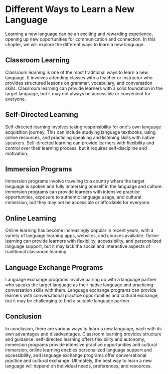 Different Ways to Learn a New Language
==============================================================================

Learning a new language can be an exciting and rewarding experience, opening up new opportunities for communication and connection. In this chapter, we will explore the different ways to learn a new language.

Classroom Learning
------------------

Classroom learning is one of the most traditional ways to learn a new language. It involves attending classes with a teacher or instructor who provides structured lessons on grammar, vocabulary, and conversation skills. Classroom learning can provide learners with a solid foundation in the target language, but it may not always be accessible or convenient for everyone.

Self-Directed Learning
----------------------

Self-directed learning involves taking responsibility for one's own language acquisition journey. This can include studying language textbooks, using online resources, and practicing speaking and listening skills with native speakers. Self-directed learning can provide learners with flexibility and control over their learning process, but it requires self-discipline and motivation.

Immersion Programs
------------------

Immersion programs involve traveling to a country where the target language is spoken and fully immersing oneself in the language and culture. Immersion programs can provide learners with intensive practice opportunities, exposure to authentic language usage, and cultural immersion, but they may not be accessible or affordable for everyone.

Online Learning
---------------

Online learning has become increasingly popular in recent years, with a variety of language learning apps, websites, and courses available. Online learning can provide learners with flexibility, accessibility, and personalized language support, but it may lack the social and interactive aspects of traditional classroom learning.

Language Exchange Programs
--------------------------

Language exchange programs involve pairing up with a language partner who speaks the target language as their native language and practicing conversation skills with them. Language exchange programs can provide learners with conversational practice opportunities and cultural exchange, but it may be challenging to find a suitable language partner.

Conclusion
----------

In conclusion, there are various ways to learn a new language, each with its own advantages and disadvantages. Classroom learning provides structure and guidance, self-directed learning offers flexibility and autonomy, immersion programs provide intensive practice opportunities and cultural immersion, online learning enables personalized language support and accessibility, and language exchange programs offer conversational practice and cultural exchange. Ultimately, the best way to learn a new language will depend on individual needs, preferences, and resources.


